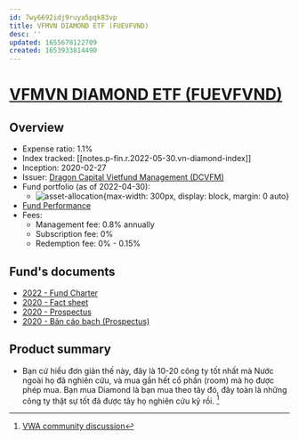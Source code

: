 ```yaml
---
id: 7wy6692idj9ruya5pqk83vp
title: VFMVN DIAMOND ETF (FUEVFVND)
desc: ''
updated: 1655678122709
created: 1653933814490
---
```

# [VFMVN DIAMOND ETF (FUEVFVND)](https://dragoncapital.com.vn/en/vfmvn-diamond-etf-fund-fuevfdmd/overview/)

## Overview

- Expense ratio: 1.1%
- Index tracked: [[notes.p-fin.r.2022-05-30.vn-diamond-index]]
- Inception: 2020-02-27
- Issuer: [Dragon Capital Vietfund Management (DCVFM)](https://dragoncapital.com.vn/en/our-company/introduction/)
- Fund portfolio (as of 2022-04-30):
    - ![asset-allocation](https://ik.imagekit.io/casa/h7b-dendron/20220530_vn_diamond_asset_allocation_TFgN_Ne-ej.svg?ik-sdk-version=javascript-1.4.3&updatedAt=1653934325187){max-width: 300px, display: block, margin: 0 auto}
- [Fund Performance](https://dragoncapital.com.vn/en/vfmvn-diamond-fund-fund-performance/)
- Fees:
    - Management fee: 0.8% annually
    - Subscription fee: 0%
    - Redemption fee: 0% - 0.15%

## Fund's documents

- [2022 - Fund Charter](https://vfmcomvnaz.azureedge.net/dcvfmcomvn/uploads/vfm_files/report/2022/04/Fund-Charter-VNDiamond_2022.pdf)
- [2020 - Fact sheet](https://masvn.com/api/attachment/file/1614670184841-Diamond-ETF-Brochure_March-2020_VN.pdf)
- [2020 - Prospectus](https://masvn.com/api/attachment/file/1634787192160-ETF_VFMVN-Diamond-Prospectus_V1.pdf)
- [2020 - Bản cáo bạch (Prospectus)](https://masvn.com/api/attachment/file/1614670289151-QUY-ETF-VFMVN-DIAMOND-BAN-CAO-BACH-IPO.pdf)

## Product summary

- Bạn cứ hiểu đơn giản thế này, đây là 10-20 công ty tốt nhất mà Nước ngoài họ đã nghiên cứu, và mua gần hết cổ phần (room) mà họ được phép mua. Bạn mua Diamond là bạn mua theo tây đó, đây toàn là những công ty thật sự tốt đã được tây họ nghiên cứu kỹ rồi. [^1]

[^1]: [VWA community discussion](https://www.facebook.com/groups/CoVanTaichinhVietnam/posts/3112121995707257/)